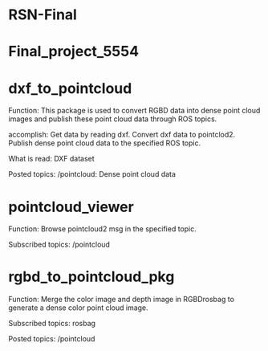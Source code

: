 # RSN-Final

# Final_project_5554

# dxf_to_pointcloud
Function:
This package is used to convert RGBD data into dense point cloud images and publish these point cloud data through ROS topics.

accomplish:
Get data by reading dxf.
Convert dxf data to pointclod2.
Publish dense point cloud data to the specified ROS topic.

What is read:
DXF dataset


Posted topics:
/pointcloud: Dense point cloud data

# pointcloud_viewer
Function:
Browse pointcloud2 msg in the specified topic.

Subscribed topics:
/pointcloud

# rgbd_to_pointcloud_pkg

Function:
Merge the color image and depth image in RGBDrosbag to generate a dense color point cloud image.

Subscribed topics:
rosbag

Posted topics:
/pointcloud
